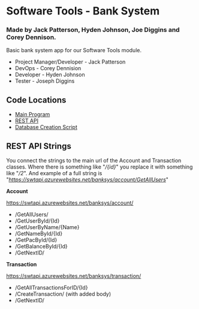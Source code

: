 # Software Tools - Bank System

### Made by Jack Patterson, Hyden Johnson, Joe Diggins and Corey Dennison.
Basic bank system app for our Software Tools module. 

 - Project Manager/Developer - Jack Patterson
 - DevOps - Corey Dennision
 - Developer - Hyden Johnson
 - Tester - Joseph Diggins

## Code Locations
- [Main Program](https://github.com/Jack-Patterson/SoftwareTools_BankSystem/tree/main/SimpleBankApp)
- [REST API](https://github.com/Jack-Patterson/SWT_API)
- [Database Creation Script](https://github.com/Jack-Patterson/SoftwareTools_BankSystem/blob/main/DB_CreateScript.sql)

## REST API Strings
You connect the strings to the main url of the Account and Transaction classes.
Where there is something like "*/{id}*" you replace it with something like "*/2*".
And example of a full string is "*https://swtapi.azurewebsites.net/banksys/account/GetAllUsers*"
 
**Account**

https://swtapi.azurewebsites.net/banksys/account/

 - /GetAllUsers/
 - /GetUserById/{Id}
 - /GetUserByName/{Name}
 - /GetNameById/{Id}
 - /GetPacById/{Id}
 - /GetBalanceById/{Id}
 - /GetNextID/

 **Transaction**

 https://swtapi.azurewebsites.net/banksys/transaction/
 
- /GetAllTransactionsForID/{Id}
 - /CreateTransaction/ (with added body)
 - /GetNextID/
